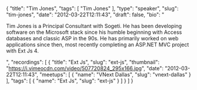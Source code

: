 {
  "title": "Tim Jones",
  "tags": [
    "Tim Jones"
  ],
  "type": "speaker",
  "slug": "tim-jones",
  "date": "2012-03-22T12:11:43",
  "draft": false,
  "bio": "<p>Tim Jones is a Principal Consultant with Sogeti. He has been developing software on the Microsoft stack since his humble beginning with Access databases and classic ASP in the 90s. He has primarily worked on web applications since then, most recently completing an ASP.NET MVC project with Ext Js 4.</p>",
  "recordings": [
    {
      "title": "Ext Js",
      "slug": "ext-js",
      "thumbnail": "https://i.vimeocdn.com/video/507720824_295x166.jpg",
      "date": "2012-03-22T12:11:43",
      "meetups": [
        {
          "name": "VNext Dallas",
          "slug": "vnext-dallas"
        }
      ],
      "tags": [
        {
          "name": "Ext Js",
          "slug": "ext-js"
        }
      ]
    }
  ]
}